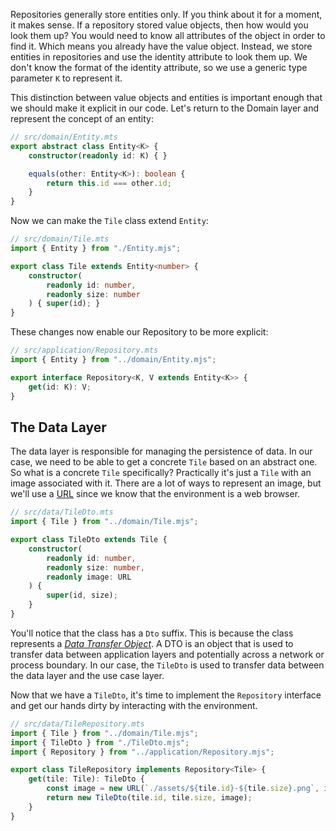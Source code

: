 
<!-- ### Value Objects and Entities

This is a good time to introduce the concept of *Value Objects* and *Entity Objects*.
A value object is an object that is identified by its attributes. For example,
a 2D point is identified by its `x` and `y` coordinates. If we have two points
with the same coordinates, then they are considered equal. In contrast, an
entity is an object that is identified by a single attribute: its identity
attribute (`id`). Entities are objects that can change over time while still
being considered equal. For example, a `Person` can change their address, but
they are still the same person. If we consider the `Tile` class, it is an entity
because it can change over time. For example, we can change the size
and still consider it a Grass tile. However, if we change the `id`, then
it is no longer the same. -->

Repositories generally store entities only. If you think about it for a moment,
it makes sense. If a repository stored value objects, then how would you look
them up? You would need to know all attributes of the object in
order to find it. Which means you already have the value object. Instead, we
store entities in repositories and use the identity attribute to look them up.
We don't know the format of the identity attribute, so we use a generic type
parameter `K` to represent it.

This distinction between value objects and entities is important enough that
we should make it explicit in our code. Let's return to the Domain layer and
represent the concept of an entity:

```ts
// src/domain/Entity.mts
export abstract class Entity<K> {
    constructor(readonly id: K) { }

    equals(other: Entity<K>): boolean {
        return this.id === other.id;
    }
}
```

Now we can make the `Tile` class extend `Entity`:

```ts
// src/domain/Tile.mts
import { Entity } from "./Entity.mjs";

export class Tile extends Entity<number> {
    constructor(
        readonly id: number,
        readonly size: number
    ) { super(id); }
}
```

These changes now enable our Repository to be more explicit:

```ts
// src/application/Repository.mts
import { Entity } from "../domain/Entity.mjs";

export interface Repository<K, V extends Entity<K>> {
    get(id: K): V;
}
```

## The Data Layer

The data layer is responsible for managing the persistence of data. In our case,
we need to be able to get a concrete `Tile` based on an abstract one. So what
is a concrete `Tile` specifically? Practically it's just a `Tile` with an image
associated with it. There are a lot of ways to represent an image, but we'll
use a [URL](https://developer.mozilla.org/en-US/docs/Web/API/URL) since we know
that the environment is a web browser.

```ts
// src/data/TileDto.mts
import { Tile } from "../domain/Tile.mjs";

export class TileDto extends Tile {
    constructor(
        readonly id: number,
        readonly size: number,
        readonly image: URL
    ) {
        super(id, size);
    }
}
```

You'll notice that the class has a `Dto` suffix. This is because the class
represents a [*Data Transfer Object*](https://en.wikipedia.org/wiki/Data_transfer_object).
A DTO is an object that is used to transfer data between application layers and potentially
across a network or process boundary. In our case, the `TileDto` is used to transfer
data between the data layer and the use case layer.

Now that we have a `TileDto`, it's time to implement the `Repository` interface and
get our hands dirty by interacting with the environment.

```ts
// src/data/TileRepository.mts
import { Tile } from "../domain/Tile.mjs";
import { TileDto } from "./TileDto.mjs";
import { Repository } from "../application/Repository.mjs";

export class TileRepository implements Repository<Tile> {
    get(tile: Tile): TileDto {
        const image = new URL(`./assets/${tile.id}-${tile.size}.png`, import.meta.url);
        return new TileDto(tile.id, tile.size, image);
    }
}
```
